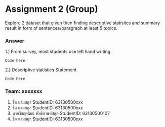 # Assignment 2 (Group)
Explore 2 dataset that given then finding descriptive statistics and summary result in form of sentences/paragraph at least 5 topics.

### Answer

1.) From survey, most students use left hand writing.
```{R}
Code here
```

2.) Descriptive statistics Statement
```{R}
Code here
```


### Team: xxxxxxx

1. ชื่อ นามสกุล     StudentID: 63130500xxx
2. ชื่อ นามสกุล     StudentID: 63130500xxx
3. นายวิชญพัฒน์ พัทธิกานต์สกุล     StudentID: 63130500107
4. ชื่อ นามสกุล     StudentID: 63130500xxx
